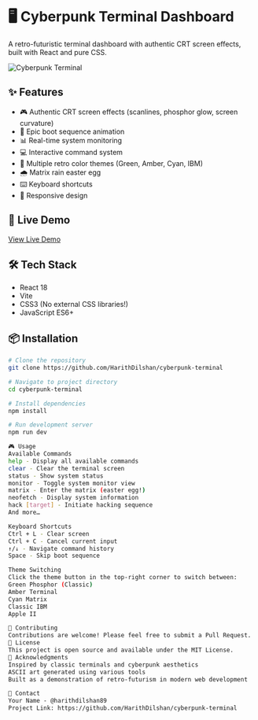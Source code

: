 # 🖥️ Cyberpunk Terminal Dashboard

A retro-futuristic terminal dashboard with authentic CRT screen effects, built with React and pure CSS.

![Cyberpunk Terminal](https://via.placeholder.com/800x400/000000/00ff00?text=Add+Screenshot+Here)

## ✨ Features

- 🎮 Authentic CRT screen effects (scanlines, phosphor glow, screen curvature)
- 🚀 Epic boot sequence animation
- 📊 Real-time system monitoring
- 💻 Interactive command system
- 🎨 Multiple retro color themes (Green, Amber, Cyan, IBM)
- 🌧️ Matrix rain easter egg
- ⌨️ Keyboard shortcuts
- 📱 Responsive design

## 🚀 Live Demo

[View Live Demo](https://cyberpunk-terminal.vercel.app)

## 🛠️ Tech Stack

- React 18
- Vite
- CSS3 (No external CSS libraries!)
- JavaScript ES6+

## 📦 Installation
```bash
# Clone the repository
git clone https://github.com/HarithDilshan/cyberpunk-terminal

# Navigate to project directory
cd cyberpunk-terminal

# Install dependencies
npm install

# Run development server
npm run dev

🎮 Usage
Available Commands
help - Display all available commands
clear - Clear the terminal screen
status - Show system status
monitor - Toggle system monitor view
matrix - Enter the matrix (easter egg!)
neofetch - Display system information
hack [target] - Initiate hacking sequence
And more…

Keyboard Shortcuts
Ctrl + L - Clear screen
Ctrl + C - Cancel current input
↑/↓ - Navigate command history
Space - Skip boot sequence

Theme Switching
Click the theme button in the top-right corner to switch between:
Green Phosphor (Classic)
Amber Terminal
Cyan Matrix
Classic IBM
Apple II

🤝 Contributing
Contributions are welcome! Please feel free to submit a Pull Request.
📝 License
This project is open source and available under the MIT License.
👏 Acknowledgments
Inspired by classic terminals and cyberpunk aesthetics
ASCII art generated using various tools
Built as a demonstration of retro-futurism in modern web development

📧 Contact
Your Name - @harithdilshan89
Project Link: https://github.com/HarithDilshan/cyberpunk-terminal